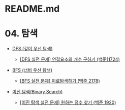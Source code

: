# README.md

# 04. 탐색

- [DFS (깊이 우선 탐색)](./01.%20DFS%20(깊이%20우선%20탐색).md)
  
  - [[DFS 실전 문제] 연결요소의 개수 구하기 (백준11724)](./02.%20DFS%20실전문제.md)

- [BFS (너비 우선 탐색)](./03.%20BFS%20(너비%20우선%20탐색).md)
  
  - [[BFS 실전 문제] 미로탐색하기 (백준 2178)](./04.%20BFS%20실전문제.md)

- [이진 탐색(Binary Search)](./05.%20이진%20탐색(Binary%20Search).md)
  
  - [[이진 탐색 실전 문제] 원하는 정수 찾기 (백준 1920)](./06.%20이진%20탐색%20실전문제.md)


